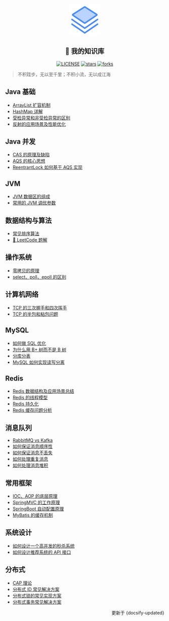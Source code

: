 <p align="center">
    <a href="https://github.com/liuyuhe666/docs"><img width="100px" src="./images/logo.png" alt="logo"></a>
    <h2 align="center">📖 我的知识库</h2>
</p>
<p align="center">
    <a href="https://github.com/liuyuhe666/docs/blob/main/LICENSE"><img src="https://img.shields.io/github/license/liuyuhe666/docs?color=42b883&style=flat-square" alt="LICENSE"></a>
    <a href="https://github.com/liuyuhe666/docs/stargazers"><img src="https://img.shields.io/github/stars/liuyuhe666/docs?color=42b883&logo=github&style=flat-square" alt="stars"></a>
    <a href="https://github.com/liuyuhe666/docs/network/members"><img src="https://img.shields.io/github/forks/liuyuhe666/docs?color=42b883&logo=github&style=flat-square" alt="forks"></a>
</p>

> 不积跬步，无以至千里；不积小流，无以成江海

## Java 基础

- [ArrayList 扩容机制](Java基础/ArrayList扩容机制.md)
- [HashMap 详解](Java基础/HashMap详解.md)
- [受检异常和非受检异常的区别](Java基础/受检异常和非受检异常的区别.md)
- [反射的应用场景及性能优化](Java基础/反射的应用场景及性能优化.md)

## Java 并发

- [CAS 的原理及缺陷](Java并发/CAS的原理及缺陷.md)
- [AQS 的核心思想](Java并发/AQS的核心思想.md)
- [ReentrantLock 如何基于 AQS 实现](Java并发/ReentrantLock如何基于AQS实现.md)

## JVM

- [JVM 数据区的组成](JVM/JVM数据区的组成.md)
- [常用的 JVM 调优参数](JVM/常用的JVM调优参数.md)

## 数据结构与算法

- [常见排序算法](数据结构与算法/常见排序算法.md)
- [🚀 LeetCode 题解](https://github.com/liuyuhe666/leetcode)

## 操作系统

- [零拷贝的原理](操作系统/零拷贝的原理.md)
- [select、poll、epoll 的区别](操作系统/select、poll、epoll的区别.md)

## 计算机网络

- [TCP 的三次握手和四次挥手](计算机网络/TCP的三次握手和四次挥手.md)
- [TCP 的半包和粘包问题](计算机网络/TCP的半包和粘包问题.md)

## MySQL

- [如何做 SQL 优化](MySQL/如何做SQL优化.md)
- [为什么用 B+ 树而不是 B 树](MySQL/为什么用B+树而不是B树.md)
- [分库分表](MySQL/分库分表.md)
- [MySQL 如何实现读写分离](MySQL/如何实现读写分离.md)

## Redis

- [Redis 数据结构及应用场景总结](Redis/Redis数据结构及应用场景总结.md)
- [Redis 的线程模型](Redis/Redis的线程模型.md)
- [Redis 持久化](Redis/Redis持久化.md)
- [Redis 缓存问题分析](Redis/Redis缓存问题分析.md)

## 消息队列

- [RabbitMQ vs Kafka](消息队列/RabbitMQ-vs-Kafka.md)
- [如何保证消息顺序性](消息队列/如何保证消息顺序性.md)
- [如何保证消息不丢失](消息队列/如何保证消息不丢失.md)
- [如何处理重复消息](消息队列/如何处理重复消息.md)
- [如何处理消息堆积](消息队列/如何处理消息堆积.md)

## 常用框架

- [IOC、AOP 的底层原理](常用框架/IOC、AOP的底层原理.md)
- [SpringMVC 的工作原理](常用框架/SpringMVC的工作原理.md)
- [SpringBoot 自动配置原理](常用框架/SpringBoot自动配置原理.md)
- [MyBatis 的缓存机制](常用框架/MyBatis的缓存机制.md)

## 系统设计

- [如何设计一个高并发的秒杀系统](系统设计/如何设计一个高并发的秒杀系统.md)
- [如何设计推荐系统的 API 接口](系统设计/如何设计推荐系统的API接口.md)

## 分布式

- [CAP 理论](分布式/CAP理论.md)
- [分布式 ID 常见解决方案](分布式/分布式ID常见解决方案.md)
- [分布式锁的常见实现方案](分布式/分布式锁的常见实现方案.md)
- [分布式事务常见解决方案](分布式/分布式事务常见解决方案.md)

<div>
    <p align="right">更新于 {docsify-updated}</p>
</div>

